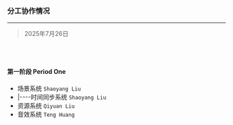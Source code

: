 ### 分工协作情况
---

> 2025年7月26日

<br>
<br>

#### 第一阶段 Period One

+ 场景系统 `Shaoyang Liu`
+ |----时间同步系统 `Shaoyang Liu`
+ 资源系统 `Qiyuan Liu`
+ 音效系统 `Teng Huang`


